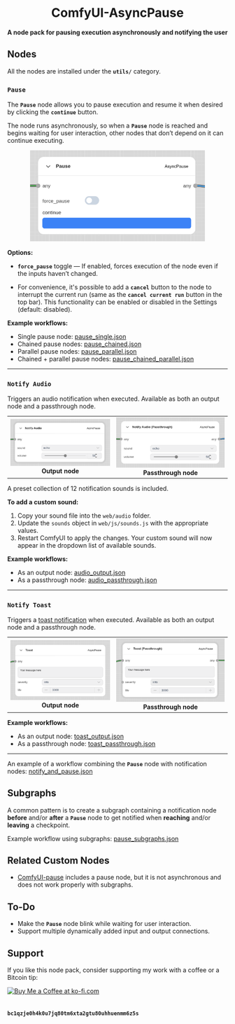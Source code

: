 <div align="center">

# ComfyUI-AsyncPause
**A node pack for pausing execution asynchronously and notifying the user**
</div>

## Nodes
All the nodes are installed under the **`utils/`** category.

### `Pause`

The **`Pause`** node allows you to pause execution and resume it when desired by clicking the **`continue`** button.  

The node runs asynchronously, so when a **`Pause`** node is reached and begins waiting for user interaction, other nodes that don’t depend on it can continue executing.

<div align="center">
    <img src="https://github.com/vilanele/ComfyUI-AsyncPause/blob/main/assets/pause.png" alt="Pause node image" width="400">
</div>

**Options:**
- **`force_pause`** toggle — If enabled, forces execution of the node even if the inputs haven’t changed.  

- For convenience, it's possible to add a **`cancel`** button to the node to interrupt the current run 
(same as the **`cancel current run`** button in the top bar). This functionality can be enabled or disabled in the Settings (default: disabled).


**Example workflows:**
- Single pause node: [pause_single.json](https://github.com/vilanele/ComfyUI-AsyncPause/blob/main/workflows/pause/pause_single.json)
- Chained pause nodes: [pause_chained.json](https://github.com/vilanele/ComfyUI-AsyncPause/blob/main/workflows/pause/pause_chained.json)
- Parallel pause nodes: [pause_parallel.json](https://github.com/vilanele/ComfyUI-AsyncPause/blob/main/workflows/pause/pause_parallel.json)
- Chained + parallel pause nodes: [pause_chained_parallel.json](https://github.com/vilanele/ComfyUI-AsyncPause/blob/main/workflows/pause/pause_chained_parallel.json)

---

### `Notify Audio`

Triggers an audio notification when executed. Available as both an output node and a passthrough node.

<div align="center">
<table>
  <tr>
    <td align="center">
      <img src="https://github.com/vilanele/ComfyUI-AsyncPause/blob/main/assets/audio_output.png" width="400"/><br>
      <b>Output node</b>
    </td>
    <td align="center">
      <img src="https://github.com/vilanele/ComfyUI-AsyncPause/blob/main/assets/audio_passthrough.png" width="400"/><br>
      <b>Passthrough node</b>
    </td>
  </tr>
</table>
</div>

A preset collection of 12 notification sounds is included.

**To add a custom sound:**
1. Copy your sound file into the `web/audio` folder.  
2. Update the `sounds` object in `web/js/sounds.js` with the appropriate values.  
3. Restart ComfyUI to apply the changes. Your custom sound will now appear in the dropdown list of available sounds.


**Example workflows:**
- As an output node: [audio_output.json](https://github.com/vilanele/ComfyUI-AsyncPause/blob/main/workflows/notify/audio_output.json)
- As a passthrough node: [audio_passthrough.json](https://github.com/vilanele/ComfyUI-AsyncPause/blob/main/workflows/notify/audio_passthrough.json)


---

### `Notify Toast`

Triggers a [toast notification](https://docs.comfy.org/custom-nodes/js/javascript_toast) when executed. Available as both an output node and a passthrough node.

<div align="center">
<table>
  <tr>
    <td align="center">
      <img src="https://github.com/vilanele/ComfyUI-AsyncPause/blob/main/assets/toast_output.png" alt="Notify Toast Output node" width="400"><br>
      <b>Output node</b>
    </td>
    <td align="center">
      <img src="https://github.com/vilanele/ComfyUI-AsyncPause/blob/main/assets/toast_passthrough.png" alt="Notify Toast Passthrough node" width="400"><br>
      <b>Passthrough node</b>
    </td>
  </tr>
</table>
</div>



**Example workflows:**
- As an output node: [toast_output.json](https://github.com/vilanele/ComfyUI-AsyncPause/blob/main/workflows/notify/toast_output.json)
- As a passthrough node: [toast_passthrough.json](https://github.com/vilanele/ComfyUI-AsyncPause/blob/main/workflows/notify/toast_passthrough.json)

---

An example of a workflow combining the **`Pause`** node with notification nodes: [notify_and_pause.json](https://github.com/vilanele/ComfyUI-AsyncPause/blob/main/workflows/pause_and_notify.json)

## Subgraphs

A common pattern is to create a subgraph containing a notification node **before** and/or **after** a **`Pause`** node to get notified when **reaching** and/or **leaving** a checkpoint.

Example workflow using subgraphs: [pause_subgraphs.json](https://github.com/vilanele/ComfyUI-AsyncPause/blob/main/workflows/pause_subgraphs.json)




## Related Custom Nodes

- [ComfyUI-pause](https://github.com/wywywywy/ComfyUI-pause) includes a pause node, but it is not asynchronous and does not work properly with subgraphs.  

## To-Do
- Make the **`Pause`** node blink while waiting for user interaction.
- Support multiple dynamically added input and output connections.

## Support
If you like this node pack, consider supporting my work  with a coffee or a Bitcoin tip:

<a href='https://ko-fi.com/E1E81NL04T' target='_blank'><img height='36' style='display:block;border:0px;height:36px;' src='https://storage.ko-fi.com/cdn/kofi1.png?v=6' border='0' alt='Buy Me a Coffee at ko-fi.com' /></a>

**`bc1qzje0h4k0u7jq80tm6xta2gtu80uhhuenmm6z5s`**

